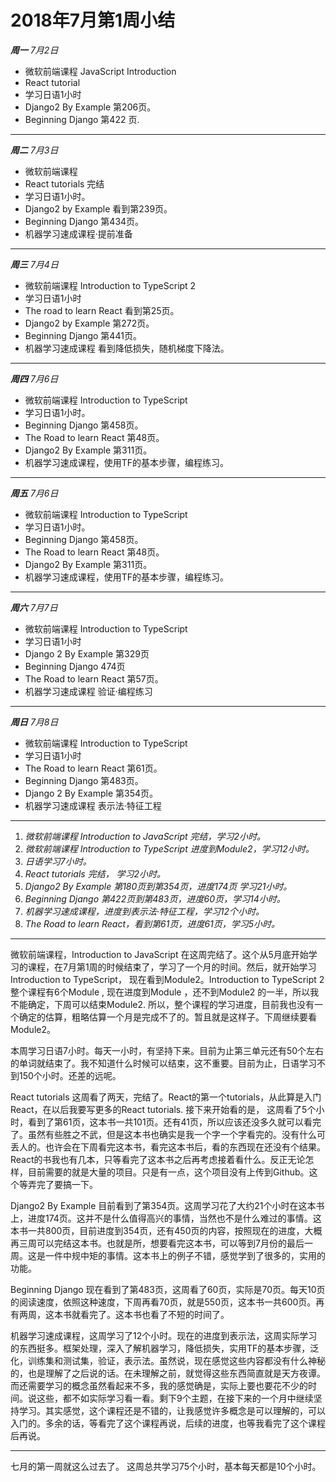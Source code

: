 2018年7月第1周小结
================

***周一***
*7月2日* 
- 微软前端课程 JavaScript Introduction
- React tutorial
- 学习日语1小时
- Django2 By Example 第206页。
- Beginning Django 第422 页.  
***
***周二***
*7月3日*
- 微软前端课程 
- React tutorials 完结
- 学习日语1小时。
- Django2 by Example 看到第239页。
- Beginning Django 第434页。
- 机器学习速成课程·提前准备
***
***周三***
*7月4日*
- 微软前端课程 Introduction to TypeScript 2
- 学习日语1小时
- The road to learn React 看到第25页。
- Django2 by Example 第272页。
- Beginning Django 第441页。
- 机器学习速成课程 看到降低损失，随机梯度下降法。
***
***周四***
*7月6日*
- 微软前端课程 Introduction to TypeScript
- 学习日语1小时。
- Beginning Django 第458页。
- The Road to learn React 第48页。
- Django2 By Example 第311页。
- 机器学习速成课程，使用TF的基本步骤，编程练习。
***
***周五***
*7月6日*
- 微软前端课程 Introduction to TypeScript
- 学习日语1小时。
- Beginning Django 第458页。
- The Road to learn React 第48页。
- Django2 By Example 第311页。
- 机器学习速成课程，使用TF的基本步骤，编程练习。
***
***周六***
*7月7日*
- 微软前端课程 Introduction to TypeScript 
- 学习日语1小时
- Django 2 By Example 第329页
- Beginning Django 474页
- The Road to learn React 第57页。
- 机器学习速成课程 验证·编程练习
***
***周日***
*7月8日*
- 微软前端课程 Introduction to TypeScript
- 学习日语1小时
- The Road to learn React 第61页。
- Beginning Django 第483页。
- Django 2 By Example 第354页。
- 机器学习速成课程 表示法·特征工程
***

1. *微软前端课程 Introduction to JavaScript 完结，学习2小时。*
2. *微软前端课程 Introduction to TypeScript 进度到Module2，学习12小时。*
3. *日语学习7小时。*
4. *React tutorials 完结， 学习2小时。*
5. *Django2 By Example 第180页到第354页，进度174页 学习21小时。*
6. *Beginning Django 第422页到第483页，进度60页，学习14小时。*
7. *机器学习速成课程，进度到表示法·特征工程，学习12个小时。*
8. *The Road to learn React，看到第61页，进度61页，学习5小时。*
***


微软前端课程，Introduction to JavaScript 在这周完结了。这个从5月底开始学习的课程，在7月第1周的时候结束了，学习了一个月的时间。然后，就开始学习Introduction to TypeScript， 现在看到Module2。Introduction to TypeScript 2 整个课程有6个Module , 现在进度到Module ，还不到Module2 的一半，所以我不能确定，下周可以结束Module2. 所以，整个课程的学习进度，目前我也没有一个确定的估算，粗略估算一个月是完成不了的。暂且就是这样子。下周继续要看Module2。


本周学习日语7小时。每天一小时，有坚持下来。目前为止第三单元还有50个左右的单词就结束了。我不知道什么时候可以结束，这不重要。目前为止，日语学习不到150个小时。还差的远呢。


React tutorials 这周看了两天，完结了。React的第一个tutorials，从此算是入门React，在以后我要写更多的React tutorials. 接下来开始看的是<The Road to learn React>， 这周看了5个小时，看到了第61页，这本书一共101页。还有41页，所以应该还没多久就可以看完了。虽然有些胜之不武，但是这本书也确实是我一个字一个字看完的。没有什么可丢人的。也许会在下周看完这本书，看完这本书后，看的东西现在还没有个结果。React的书我也有几本，只等看完了这本书之后再考虑接着看什么。反正无论怎样，目前需要的就是大量的项目。只是有一点，这个项目没有上传到Github。这个等弄完了要搞一下。


Django2 By Example 目前看到了第354页。这周学习花了大约21个小时在这本书上，进度174页。这并不是什么值得高兴的事情，当然也不是什么难过的事情。这本书一共800页，目前进度到354页，还有450页的内容，按照现在的进度，大概再三周可以完结这本书。也就是所，想要看完这本书，可以等到7月份的最后一周。这是一件中规中矩的事情。这本书上的例子不错，感觉学到了很多的，实用的功能。


Beginning Django 现在看到了第483页，这周看了60页，实际是70页。每天10页的阅读速度，依照这种速度，下周再看70页，就是550页，这本书一共600页。再有两周，这本书就看完了。这本书也看了不短的时间了。


机器学习速成课程，这周学习了12个小时。现在的进度到表示法，这周实际学习的东西挺多。框架处理，深入了解机器学习，降低损失，实用TF的基本步骤，泛化，训练集和测试集，验证，表示法。虽然说，现在感觉这些内容都没有什么神秘的，也是理解了之后说的话。在未理解之前，就觉得这些东西简直就是天方夜谭。而还需要学习的概念虽然看起来不多，我的感觉确是，实际上要也要花不少的时间。说这些，都不如实际学习看一看。剩下9个主题，在接下来的一个月中继续坚持学习。其实感觉，这个课程还是不错的，让我感觉许多概念是可以理解的，可以入门的。多余的话，等看完了这个课程再说，后续的进度，也等我看完了这个课程后再说。

***
七月的第一周就这么过去了。
这周总共学习75个小时，基本每天都是10个小时。

